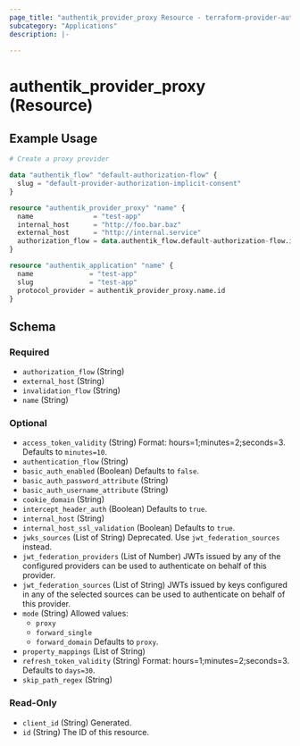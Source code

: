 ```yaml
---
page_title: "authentik_provider_proxy Resource - terraform-provider-authentik"
subcategory: "Applications"
description: |-
  
---
```


# authentik_provider_proxy (Resource)



## Example Usage

```terraform
# Create a proxy provider

data "authentik_flow" "default-authorization-flow" {
  slug = "default-provider-authorization-implicit-consent"
}

resource "authentik_provider_proxy" "name" {
  name               = "test-app"
  internal_host      = "http://foo.bar.baz"
  external_host      = "http://internal.service"
  authorization_flow = data.authentik_flow.default-authorization-flow.id
}

resource "authentik_application" "name" {
  name              = "test-app"
  slug              = "test-app"
  protocol_provider = authentik_provider_proxy.name.id
}
```

<!-- schema generated by tfplugindocs -->
## Schema

### Required

- `authorization_flow` (String)
- `external_host` (String)
- `invalidation_flow` (String)
- `name` (String)

### Optional

- `access_token_validity` (String) Format: hours=1;minutes=2;seconds=3. Defaults to `minutes=10`.
- `authentication_flow` (String)
- `basic_auth_enabled` (Boolean) Defaults to `false`.
- `basic_auth_password_attribute` (String)
- `basic_auth_username_attribute` (String)
- `cookie_domain` (String)
- `intercept_header_auth` (Boolean) Defaults to `true`.
- `internal_host` (String)
- `internal_host_ssl_validation` (Boolean) Defaults to `true`.
- `jwks_sources` (List of String) Deprecated. Use `jwt_federation_sources` instead.
- `jwt_federation_providers` (List of Number) JWTs issued by any of the configured providers can be used to authenticate on behalf of this provider.
- `jwt_federation_sources` (List of String) JWTs issued by keys configured in any of the selected sources can be used to authenticate on behalf of this provider.
- `mode` (String) Allowed values:
  - `proxy`
  - `forward_single`
  - `forward_domain`
 Defaults to `proxy`.
- `property_mappings` (List of String)
- `refresh_token_validity` (String) Format: hours=1;minutes=2;seconds=3. Defaults to `days=30`.
- `skip_path_regex` (String)

### Read-Only

- `client_id` (String) Generated.
- `id` (String) The ID of this resource.
